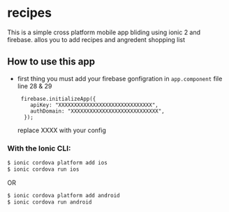 # recipes

This is a simple cross platform mobile app bliding using ionic 2 and firebase.
allos you to add recipes and angredent shopping list 
## How to use this app 

* first thing you must add your firebase gonfigration in `app.component` file line 28 & 29 
  ```
   firebase.initializeApp({
      apiKey: "XXXXXXXXXXXXXXXXXXXXXXXXXXXXXX",
      authDomain: "XXXXXXXXXXXXXXXXXXXXXXXXXXXX",
    }); 
    ```

    replace XXXX with your config 

### With the Ionic CLI:


```bash
$ ionic cordova platform add ios
$ ionic cordova run ios
```

OR 

```bash
$ ionic cordova platform add android
$ ionic cordova run android 
```



